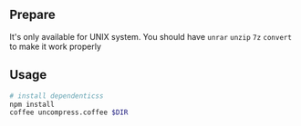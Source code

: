 ## Prepare
It's only available for UNIX system.
You should have `unrar` `unzip` `7z` `convert` to make it work properly

## Usage

```bash
# install dependenticss
npm install
coffee uncompress.coffee $DIR
```
